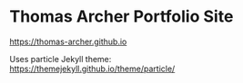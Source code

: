 # Thomas Archer Portfolio Site

https://thomas-archer.github.io

Uses particle Jekyll theme: <br>
https://themejekyll.github.io/theme/particle/
